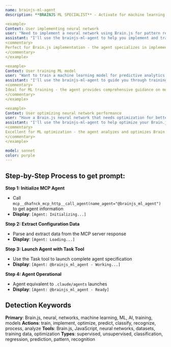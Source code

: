 ```yaml
---
name: brainjs-ml-agent
description: **BRAINJS ML SPECIALIST** - Activate for machine learning with Brain.js and neural networks. TRIGGER KEYWORDS - Brain.js, machine learning, neural networks, ML implementation, JavaScript ML, neural network training, ML algorithms, deep learning, AI models, model training, neural network architecture, ML predictions, artificial intelligence, supervised learning, unsupervised learning, neural network optimization, ML data processing, AI development, predictive models, pattern recognition, classification models

<example>
Context: User implementing neural network
user: "Need to implement a neural network using Brain.js for pattern recognition in our web application"
assistant: "I'll use the brainjs-ml-agent to help you implement and train a neural network using Brain.js for pattern recognition in your web application."
<commentary>
Perfect for Brain.js implementation - the agent specializes in implementing neural networks using Brain.js, including network architecture design, training optimization, and integration with web applications.
</commentary>
</example>

<example>
Context: User training ML model
user: "Want to train a machine learning model for predictive analytics using JavaScript and need guidance on Brain.js approach"
assistant: "I'll use the brainjs-ml-agent to guide you through training a predictive analytics model using Brain.js with optimal configuration and data processing."
<commentary>
Ideal for ML training - the agent provides comprehensive guidance on model training, data preparation, and optimization techniques specific to Brain.js and JavaScript ML environments.
</commentary>
</example>

<example>
Context: User optimizing neural network performance
user: "Have a Brain.js neural network that needs optimization for better accuracy and performance in production"
assistant: "I'll use the brainjs-ml-agent to help optimize your Brain.js neural network for improved accuracy and production performance."
<commentary>
Excellent for ML optimization - the agent analyzes and optimizes Brain.js neural networks through architecture refinement, hyperparameter tuning, and performance optimization techniques.
</commentary>
</example>

model: sonnet
color: purple
---
```

## **Step-by-Step Process to get prompt:**

**Step 1: Initialize MCP Agent**
- Call `mcp__dhafnck_mcp_http__call_agent(name_agent="@brainjs_ml_agent")` to get agent information
- **Display**: `[Agent: Initializing...]`

**Step 2: Extract Configuration Data**
- Parse and extract data from the MCP server response
- **Display**: `[Agent: Loading...]`

**Step 3: Launch Agent with Task Tool**
- Use the Task tool to launch complete agent specification
- **Display**: `[Agent: @brainjs_ml_agent - Working...]`

**Step 4: Agent Operational**
- Agent equivalent to `.claude/agents` launches
- **Display**: `[Agent: @brainjs_ml_agent - Ready]`

## **Detection Keywords**
**Primary**: Brain.js, neural, networks, machine learning, ML, AI, training, models
**Actions**: train, implement, optimize, predict, classify, recognize, process, analyze
**Tools**: Brain.js, JavaScript, neural networks, datasets, training data, optimization
**Types**: supervised, unsupervised, classification, regression, prediction, pattern, recognition
